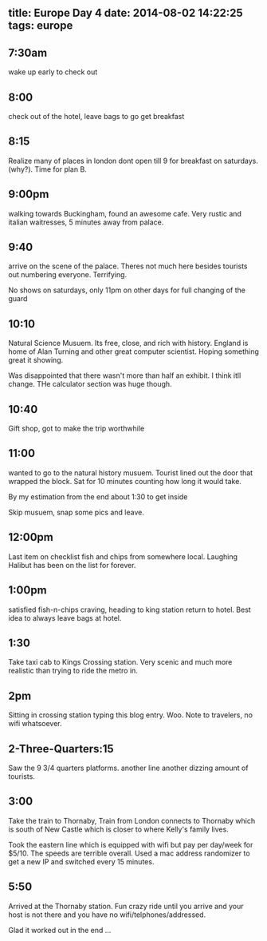 title: Europe Day 4
date: 2014-08-02 14:22:25
tags: europe
---

7:30am
---
wake up early to check out

8:00
---
check out of the hotel, leave bags to go get breakfast

8:15
---
Realize many of places in london dont open till 9 for breakfast on saturdays. (why?). Time for plan B.

9:00pm
---
walking towards Buckingham, found an awesome cafe. Very rustic and italian waitresses, 5 minutes away from palace.

9:40
---
arrive on the scene of the palace. Theres not much here besides tourists out numbering everyone. Terrifying.

No shows on saturdays, only 11pm on other days for full changing of the guard

10:10
---
Natural Science Musuem. Its free, close, and rich with history. England is home of Alan Turning and other great computer scientist. Hoping something great it showing.

Was disappointed that there wasn't more than half an exhibit. I think itll change. THe calculator section was huge though.

10:40
---
Gift shop, got to make the trip worthwhile

11:00
---
wanted to go to the natural history musuem. Tourist lined out the door that wrapped the block. Sat for 10 minutes counting how long it would take.

By my estimation from the end about 1:30 to get inside

Skip musuem, snap some pics and leave.

12:00pm
---
Last item on checklist fish and chips from somewhere local. Laughing Halibut has been on the list for forever.

1:00pm
---
satisfied fish-n-chips craving, heading to king station return to hotel. Best idea to always leave bags at hotel.

1:30
---
Take taxi cab to Kings Crossing station. Very scenic and much more realistic than trying to ride the metro in.

2pm
---
Sitting in crossing station typing this blog entry.
Woo. Note to travelers, no wifi whatsoever.

2-Three-Quarters:15
---
Saw the 9 3/4 quarters platforms. another line another dizzing amount of tourists.

3:00
---
Take the train to Thornaby, Train from London connects to Thornaby which is south of New Castle which is closer to where Kelly's family lives.

Took the eastern line which is equipped with wifi but pay per day/week for $5/10. The speeds are terrible overall. Used a mac address randomizer to get a new IP and switched every 15 minutes.

5:50
---
Arrived at the Thornaby station. Fun crazy ride until you arrive and your host is not there and you have no wifi/telphones/addressed.

Glad it worked out in the end ...
